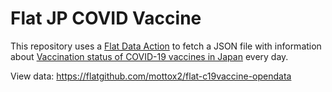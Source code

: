 # Flat JP COVID Vaccine

This repository uses a [Flat Data Action](https://octo.github.com/projects/flat-data) to fetch a JSON file with information about [Vaccination status of COVID-19 vaccines in Japan](https://cio.go.jp/c19vaccine_opendata) every day.

View data:
https://flatgithub.com/mottox2/flat-c19vaccine-opendata
